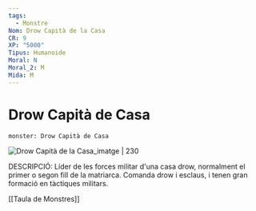 ```yaml
---
tags:
  - Monstre
Nom: Drow Capità de la Casa
CR: 9
XP: "5000"
Tipus: Humanoide
Moral: N
Moral_2: M
Mida: M
---
```

# Drow Capità de Casa

```statblock
monster: Drow Capità de Casa
```

![Drow Capità de la Casa_imatge | 230](https://www.aidedd.org/dnd/images/drow-house-captain.jpg)

DESCRIPCIÓ: 
Líder de les forces militar d'una casa drow, normalment el primer o segon fill de la matriarca. Comanda drow i esclaus, i tenen gran formació en tàctiques militars.

[[Taula de Monstres]]